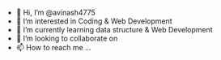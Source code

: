 - 👋 Hi, I’m @avinash4775
- 👀 I’m interested in Coding & Web Development
- 🌱 I’m currently learning data structure & Web Development
- 💞️ I’m looking to collaborate on 
- 📫 How to reach me ...

<!---
avinash4775/avinash4775 is a ✨ special ✨ repository because its `README.md` (this file) appears on your GitHub profile.
You can click the Preview link to take a look at your changes.
--->
